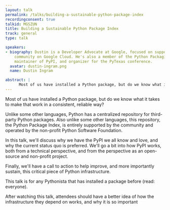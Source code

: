 ```yaml
---
layout: talk
permalink: /talks/building-a-sustainable-python-package-index
recordingconsent: true
talkid: MGSZUN
title: Building a Sustainable Python Package Index
track: general
type: talk

speakers:
- biography: Dustin is a Developer Advocate at Google, focused on supporting the Python
    community on Google Cloud. He's also a member of the Python Packaging Authority,
    maintainer of PyPI, and organizer for the PyTexas conference.
  avatar: dustin-ingram.png
  name: Dustin Ingram

abstract: | 
      Most of us have installed a Python package, but do we know what it takes to make that work in a consistent, reliable way?
---
```


Most of us have installed a Python package, but do we know what it takes to make that work in a consistent, reliable way?

Unlike some other languages, Python has a centralized repository for third-party Python packages. Also unlike some other languages, this repository, the Python Package Index, is entirely supported by the community and operated by the non-profit Python Software Foundation.

In this talk, we'll discuss why we have the PyPI we all know and love, and why the current status quo is preferred.  We'll go a bit into how PyPI works, both from a technical perspective, and from the perspective as an open-source and non-profit project.

Finally, we'll have a call to action to help improve, and more importantly sustain, this critical piece of Python infrastructure.

This talk is for any Pythonista that has installed a package before (read: everyone).

After watching this talk, attendees should have a better idea of how the infrastructure they depend on works, and why it is so important
